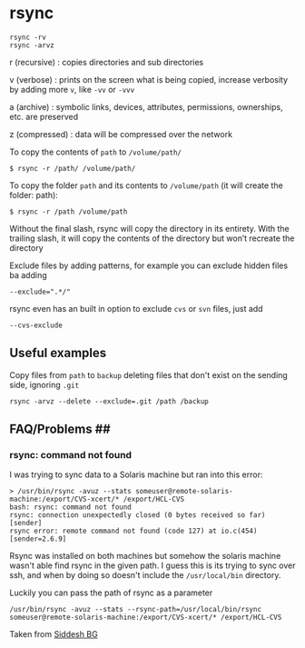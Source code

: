 # rsync #

    rsync -rv
    rsync -arvz

r (recursive)
:   copies directories and sub directories

v (verbose)
:   prints on the screen what is being copied, increase verbosity by adding more `v`, like `-vv` or `-vvv`

a (archive)
:   symbolic links, devices, attributes, permissions, ownerships, etc. are preserved

z (compressed)
:   data will be compressed over the network

To copy the contents of `path` to `/volume/path/`

    $ rsync -r /path/ /volume/path/

To copy the folder `path` and its contents to `/volume/path` (it will create the folder: path):

    $ rsync -r /path /volume/path

Without the final slash, rsync will copy the directory in its entirety. With the trailing slash, it will copy the contents of the directory but won’t recreate the directory

Exclude files by adding patterns, for example you can exclude hidden files ba adding

    --exclude=".*/"

rsync even has an built in option to exclude `cvs` or `svn` files, just add

    --cvs-exclude

## Useful examples ##

Copy files from `path` to `backup` deleting files that don't exist on the sending side, ignoring `.git`

	rsync -arvz --delete --exclude=.git /path /backup
	
## FAQ/Problems ## ##

### rsync: command not found ###

I was trying to sync data to a Solaris machine but ran into this error:

	> /usr/bin/rsync -avuz --stats someuser@remote-solaris-machine:/export/CVS-xcert/* /export/HCL-CVS 
	bash: rsync: command not found
	rsync: connection unexpectedly closed (0 bytes received so far) [sender]
	rsync error: remote command not found (code 127) at io.c(454) [sender=2.6.9]
	
Rsync was installed on both machines but somehow the solaris machine wasn't able find rsync in the given path. I guess this is its trying to sync over ssh, and when by doing so doesn't include the `/usr/local/bin` directory.

Luckily you can pass the path of rsync as a parameter

	/usr/bin/rsync -avuz --stats --rsync-path=/usr/local/bin/rsync someuser@remote-solaris-machine:/export/CVS-xcert/* /export/HCL-CVS 
	
Taken from [Siddesh BG](http://siddesh-bg.blogspot.com/2009/02/rsync-command-not-found-error-even.html)
